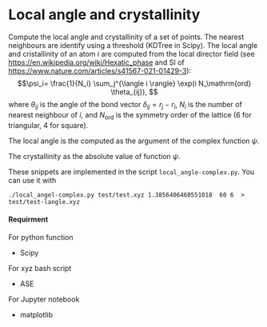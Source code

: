 # Local angle and crystallinity

Compute the local angle and crystallinity of a set of points. 
The nearest neighbours are identify using a threshold (KDTree in Scipy).
The local angle and cristallinity of an atom $i$ are computed from the local director field (see https://en.wikipedia.org/wiki/Hexatic_phase and SI of https://www.nature.com/articles/s41567-021-01429-3):
$$\psi_i= \frac{1}{N_i} \sum_j^{\langle i \rangle} \exp(i N_\mathrm{ord} \theta_{ij}), $$
where $\theta_{ij}$ is the angle of the bond vector $\delta_{ij}=r_j-r_i$, $N_i$ is the number of nearest neighbour of $i$, and $N_\mathrm{ord}$ is the symmetry order of the lattice (6 for triangular, 4 for square).

The local angle is the computed as the argument of the complex function $\psi$.

The crystallinity as the absolute value of function $\psi$.

These snippets are implemented in the script ```local_angle-complex.py```. You can use it with 
```
./local_angel-complex.py test/test.xyz 1.3856406460551018  60 6  > test/test-langle.xyz
```

#### Requirment

For python function
- Scipy

For xyz bash script
- ASE

For Jupyter notebook
- matplotlib
